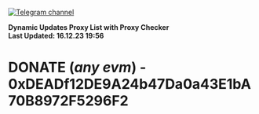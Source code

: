 [![Telegram channel](https://img.shields.io/endpoint?url=https://runkit.io/damiankrawczyk/telegram-badge/branches/master?url=https://t.me/n4z4v0d)](https://t.me/n4z4v0d) 

**Dynamic Updates Proxy List with Proxy Checker**  
**Last Updated: 16.12.23 19:56**

# DONATE (_any evm_) - 0xDEADf12DE9A24b47Da0a43E1bA70B8972F5296F2

